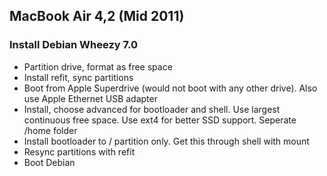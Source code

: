 ## MacBook Air 4,2 (Mid 2011)

### Install Debian Wheezy 7.0

- Partition drive, format as free space
- Install refit, sync partitions
- Boot from Apple Superdrive (would not boot with any other drive). Also use Apple Ethernet USB adapter
- Install, choose advanced for bootloader and shell. Use largest continuous free space. Use ext4 for better SSD support. Seperate /home folder
- Install bootloader to / partition only. Get this through shell with mount
- Resync partitions with refit
- Boot Debian
